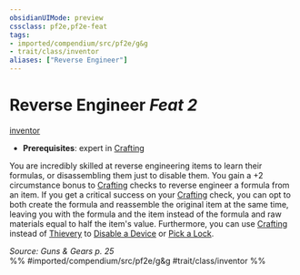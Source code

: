 ```yaml
---
obsidianUIMode: preview
cssclass: pf2e,pf2e-feat
tags:
- imported/compendium/src/pf2e/g&g
- trait/class/inventor
aliases: ["Reverse Engineer"]
---
```

# Reverse Engineer  *Feat 2*  
[inventor](rules/traits/inventor-g-g.md)  

- **Prerequisites**: expert in [Crafting](../skills.md#Crafting)

You are incredibly skilled at reverse engineering items to learn their formulas, or disassembling them just to disable them. You gain a +2 circumstance bonus to [Crafting](../skills.md#Crafting) checks to reverse engineer a formula from an item. If you get a critical success on your [Crafting](../skills.md#Crafting) check, you can opt to both create the formula and reassemble the original item at the same time, leaving you with the formula and the item instead of the formula and raw materials equal to half the item's value. Furthermore, you can use [Crafting](../skills.md#Crafting) instead of [Thievery](../skills.md#Thievery) to [Disable a Device](disable-a-device.md) or [Pick a Lock](pick-a-lock.md).

*Source: Guns & Gears p. 25*  
%% #imported/compendium/src/pf2e/g&g #trait/class/inventor %%